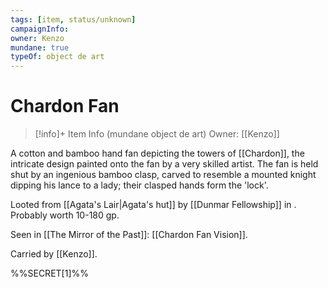 ```yaml
---
tags: [item, status/unknown]
campaignInfo:
owner: Kenzo
mundane: true
typeOf: object de art
---
```

# Chardon Fan
>[!info]+ Item Info
>(mundane object de art)
> Owner: [[Kenzo]]

A cotton and bamboo hand fan depicting the towers of [[Chardon]], the intricate design painted onto the fan by a very skilled artist. The fan is held shut by an ingenious bamboo clasp, carved to resemble a mounted knight dipping his lance to a lady; their clasped hands form the 'lock'. 

Looted from [[Agata's Lair|Agata's hut]] by [[Dunmar Fellowship]] in . Probably worth 10-180 gp.

Seen in [[The Mirror of the Past]]: [[Chardon Fan Vision]].

Carried by [[Kenzo]]. 

%%SECRET[1]%%